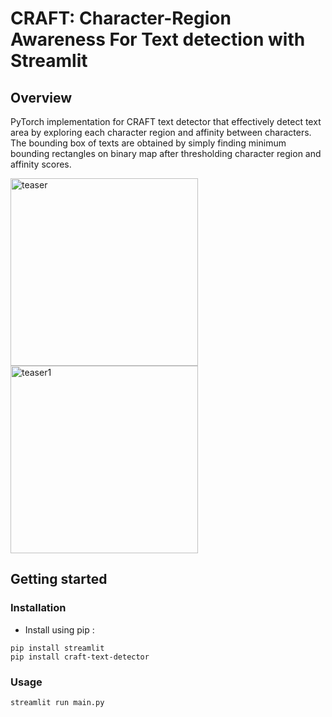 # CRAFT: Character-Region Awareness For Text detection with Streamlit



## Overview

PyTorch implementation for CRAFT text detector that effectively detect text area by exploring each character region and affinity between characters. The bounding box of texts are obtained by simply finding minimum bounding rectangles on binary map after thresholding character region and affinity scores.

<img width="300" alt="teaser" src="https://github.com/AhmetEnesYalcinkaya/Text_Detector_Streamlit/blob/main/figures/bill.jpg">
<img width="300" alt="teaser1" src="https://github.com/AhmetEnesYalcinkaya/Text_Detector_Streamlit/blob/main/predicted.png">

## Getting started

### Installation

- Install using pip :

```console
pip install streamlit
pip install craft-text-detector
```

### Usage

```console
streamlit run main.py
```
